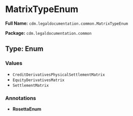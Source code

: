 # MatrixTypeEnum

**Full Name:** `cdm.legaldocumentation.common.MatrixTypeEnum`

**Package:** `cdm.legaldocumentation.common`

## Type: Enum

### Values

- `CreditDerivativesPhysicalSettlementMatrix`
- `EquityDerivativesMatrix`
- `SettlementMatrix`
### Annotations

- **RosettaEnum**

